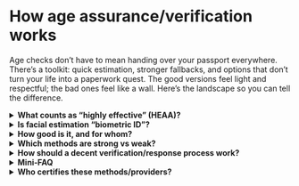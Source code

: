 # How age assurance/verification works

Age checks don’t have to mean handing over your passport everywhere. There’s a toolkit: quick estimation, stronger fallbacks, and options that don’t turn your life into a paperwork quest. The good versions feel light and respectful; the bad ones feel like a wall. Here’s the landscape so you can tell the difference.

<details>
<summary><strong>What counts as “highly effective” (HEAA)?</strong></summary>
“Highly effective” means the method reliably keeps under‑18s out of adult content while being robust, fair, and proportionate. Ofcom lists a basket of acceptable approaches rather than a single tool: [children’s codes](https://www.ofcom.org.uk/online-safety/illegal-and-harmful-content/statement-protecting-children-from-harms-online).

- <strong>Photo‑ID + liveness</strong>: scan a government ID and prove you’re a real person, not a recording.
- <strong>Facial age estimation</strong>: a selfie is analysed to estimate age; it does <em>not</em> identify you.
- <strong>Mobile‑network (MNO) checks</strong>: your carrier confirms an adult account.
- <strong>Credit‑card checks</strong>: can help, but must bind to the <em>user</em>, not just “a card exists.”
- <strong>Digital ID wallets / PASS</strong>: reusable age credentials.
- <strong>Open banking</strong>: your bank confirms you’re over 18 without sharing full identity.
- <strong>Email‑based age estimation</strong>: signals from long‑lived addresses and other data; low friction but needs coverage.

Self‑declaration (“I’m over 18”) does <em>not</em> meet the standard. See also the [gov.uk OSA explainer](https://www.gov.uk/government/publications/online-safety-act-explainer/online-safety-act-explainer) for a plain‑English overview.
</details>

<details>
<summary><strong>Is facial estimation “biometric ID”?</strong></summary>
No. Estimation infers an age band from an image and should delete the image immediately; it does not match you to a known identity.

Where confidence is low (e.g., near 18; poor lighting; atypical features), services should offer stronger fallbacks such as ID+liveness or bank‑sourced age. That’s how platforms meet Ofcom’s robustness and fairness aims without hoarding images (see Ofcom’s [children’s codes](https://www.ofcom.org.uk/online-safety/illegal-and-harmful-content/statement-protecting-children-from-harms-online)).

Accuracy varies by age band and conditions. Independent assessments and regulator materials indicate high accuracy for clear under‑/over‑18 distinctions, with lower confidence near thresholds—hence the need for buffers and fallbacks. (See Ofcom’s design expectations in the codes above.)
</details>

<details>
<summary><strong>How good is it, and for whom?</strong></summary>
Generally good enough for an 18+ gate when used with sensible buffers and fallbacks; performance varies by age band and conditions.

Good practice (reflected in Ofcom’s intent) is to publish error behaviour around threshold ages, be conservative near 18, test for and remediate bias, and <em>always</em> provide a non‑face alternative (ID, PASS, open banking) so people aren’t excluded if estimation struggles. See Ofcom’s design expectations in the [children’s codes](https://www.ofcom.org.uk/online-safety/illegal-and-harmful-content/statement-protecting-children-from-harms-online).
</details>

<details>
<summary><strong>Which methods are strong vs weak?</strong></summary>
There are various technologies and approaches used by different companies and platforms, usually for technical considerations, focusing on low-impact changes when done well. Strong methods generally bind to the user and resist easy workarounds; weak ones don’t.

- <strong>ID + liveness</strong>: strongest binding; higher friction; needs solid anti‑fraud.
- <strong>Open banking</strong>: strong and privacy‑preserving; binds to the person controlling the bank app.
- <strong>Facial estimation</strong>: fast, privacy‑preserving if images are deleted; probabilistic, so you need fallbacks.
- <strong>Email estimation</strong>: very low friction; depends on email history/coverage; needs fallbacks.
- <strong>MNO checks</strong>: quick adult flag from a carrier; coverage varies; typically one layer in a stack.
- <strong>Credit‑card checks</strong>: acceptable only when they meaningfully bind to the <em>user</em>; “card on file” alone is weak against parent‑card misuse. See Ofcom’s caveats in the [children’s codes](https://www.ofcom.org.uk/online-safety/illegal-and-harmful-content/statement-protecting-children-from-harms-online).
</details>

<details>
<summary><strong>How should a decent verification/response process work?</strong></summary>
Start light, escalate only when needed, and delete images.

A typical layered flow: begin with facial estimation or email‑based estimation; if confidence is low, offer ID+liveness, open banking, MNO or PASS. On success, issue a short‑lived “age OK” token and delete any images immediately. This meets Ofcom’s robustness/reliability/fairness objectives while keeping friction low (see [children’s codes](https://www.ofcom.org.uk/online-safety/illegal-and-harmful-content/statement-protecting-children-from-harms-online) and the [gov.uk explainer](https://www.gov.uk/government/publications/online-safety-act-explainer/online-safety-act-explainer)).
</details>

<details>
<summary><strong>Mini‑FAQ</strong></summary>

- <strong>Do they keep my face?</strong> No—certified flows should explain that images are used transiently to compute an age and then deleted (check the provider’s notice).

- <strong>What if I’m mis‑aged?</strong> You should be able to retry (better lighting/camera) or switch to a fallback (ID, PASS, bank) without being locked out unfairly (Ofcom’s [children’s codes](https://www.ofcom.org.uk/online-safety/illegal-and-harmful-content/statement-protecting-children-from-harms-online)).

- <strong>Can I avoid biometrics entirely?</strong> Yes—choose a non‑face method (open banking, ID+live, PASS, MNO). Services should present options (see Ofcom’s accepted methods in the [children’s codes](https://www.ofcom.org.uk/online-safety/illegal-and-harmful-content/statement-protecting-children-from-harms-online)).

- <strong>Is this fair for everyone?</strong> Ofcom expects services to test for bias and either remediate or provide alternatives where performance differs across demographics. That’s part of the “fairness” lens in the codes linked above.
</details>

<details>
<summary><strong>Who certifies these methods/providers?</strong></summary>
Independent certification helps validate deletion, security and accuracy claims.

- <strong>ACCS</strong>: The UK’s Age Check Certification Scheme audits age‑assurance providers and solutions against recognised standards (including privacy, security and performance). Look for an ACCS certificate for assurance over claims like “images are deleted immediately.” ([ACCS—Age Check Certification Scheme](https://accscheme.com/))

- <strong>DIATF</strong>: The UK Digital Identity and Attributes Trust Framework recognises certified identity/attribute providers and includes requirements relevant to age attributes. Providers operating under DIATF publish which schemes and roles they’re certified for. ([GOV.UK—Digital identity and attributes trust framework](https://www.gov.uk/government/collections/digital-identity-and-attributes-trust-framework))

- <strong>PASS</strong>: The Proof of Age Standards Scheme certifies physical and digital proofs of age accepted across the UK (e.g., Yoti PASS card; Post Office PASS). PASS‑certified credentials can be used as a non‑biometric route. ([PASS—Proof of Age Standards Scheme](https://www.pass-scheme.org.uk/))

Example: providers such as <strong>Yoti</strong> detail independent audits and certifications for their facial age estimation and ID verification flows, including deletion and accuracy statements; services should link to those attestations in‑product. (See your selected provider’s certification pages and audit summaries.)
</details>

